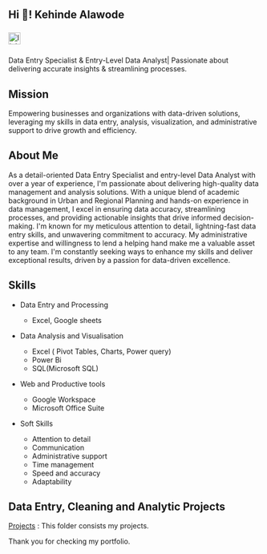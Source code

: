 <h2 align="left">Hi 👋! Kehinde Alawode </h2>

###

<div align="left">
  <a href="http://linkedin.com/in/kehindealawode" target="_blank">
    <img src="https://img.shields.io/static/v1?message=Connect&logo=linkedin&label=LinkedIn&color=grey&logoColor=White&labelColor=0077B5&style=for-the-badge" height="24" alt="linkedin logo"  />
  </a>
</div>

###

Data Entry Specialist & Entry-Level Data Analyst| Passionate about delivering accurate insights & streamlining processes.

## Mission
Empowering businesses and organizations with data-driven solutions, leveraging my skills in data entry, analysis, visualization, and administrative support to drive growth and efficiency.

## About Me
As a detail-oriented Data Entry Specialist and entry-level Data Analyst with over a year of experience, I'm passionate about delivering high-quality data management and analysis solutions. With a unique blend of academic background in Urban and Regional Planning and hands-on experience in data management, I excel in ensuring data accuracy, streamlining processes, and providing actionable insights that drive informed decision-making. I'm known for my meticulous attention to detail, lightning-fast data entry skills, and unwavering commitment to accuracy. My administrative expertise and willingness to lend a helping hand make me a valuable asset to any team. I'm constantly seeking ways to enhance my skills and deliver exceptional results, driven by a passion for data-driven excellence.

## Skills
* Data Entry and Processing
  * Excel, Google sheets
  
* Data Analysis and Visualisation
    * Excel ( Pivot Tables, Charts, Power query)
    * Power Bi
    * SQL(Microsoft SQL)
      
* Web and Productive tools
    * Google Workspace
    * Microsoft Office Suite
      
* Soft Skills
    * Attention to detail
    * Communication
    * Administrative support
    * Time management
    * Speed and accuracy
    * Adaptability

## Data Entry, Cleaning and Analytic Projects

[Projects](https://github.com/Ckenny-Analyst/Portfolio) : This folder consists my projects.

Thank you for checking my portfolio.
